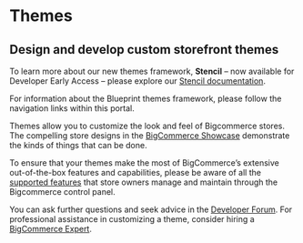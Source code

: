 # Themes

## Design and develop custom storefront themes

To learn more about our new themes framework, **Stencil** – now available for Developer Early Access – please explore our [Stencil documentation](https://stencil.bigcommerce.com/docs/).

For information about the Blueprint themes framework, please follow the navigation links within this portal.

Themes allow you to customize the look and feel of Bigcommerce stores. The compelling store designs in the [BigCommerce Showcase](http://www.bigcommerce.com/showcase/) demonstrate the kinds of things that can be done.

To ensure that your themes make the most of BigCommerce’s extensive out-of-the-box features and capabilities, please be aware of all the [supported features](https://www.bigcommerce.com/features/all/) that store owners manage and maintain through the Bigcommerce control panel.

You can ask further questions and seek advice in the [Developer Forum](https://forum.bigcommerce.com/s/group/0F913000000HLjECAW). For professional assistance in customizing a theme, consider hiring a [BigCommerce Expert](http://www.bigcommerce.com/experts/).
